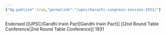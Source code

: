 ```yaml
---
{"dg-publish":true,"permalink":"/upsc/karachi-congress-session-1931/"}
---
```


Endorsed [[UPSC/Gandhi Irwin Pact\|Gandhi Irwin Pact]]
[[2nd Round Table Conference\|2nd Round Table Conference]] 1931
